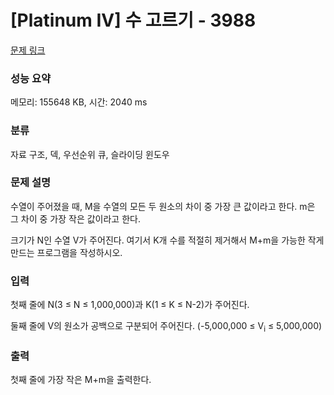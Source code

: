 # [Platinum IV] 수 고르기 - 3988 

[문제 링크](https://www.acmicpc.net/problem/3988) 

### 성능 요약

메모리: 155648 KB, 시간: 2040 ms

### 분류

자료 구조, 덱, 우선순위 큐, 슬라이딩 윈도우

### 문제 설명

<p>수열이 주어졌을 때, M을 수열의 모든 두 원소의 차이 중 가장 큰 값이라고 한다. m은 그 차이 중 가장 작은 값이라고 한다.</p>

<p>크기가 N인 수열 V가 주어진다. 여기서 K개 수를 적절히 제거해서 M+m을 가능한 작게 만드는 프로그램을 작성하시오.</p>

### 입력 

 <p>첫째 줄에 N(3 ≤ N ≤ 1,000,000)과 K(1 ≤ K ≤ N-2)가 주어진다.</p>

<p>둘째 줄에 V의 원소가 공백으로 구분되어 주어진다. (-5,000,000 ≤ V<sub>i</sub> ≤ 5,000,000)</p>

### 출력 

 <p>첫째 줄에 가장 작은 M+m을 출력한다.</p>


